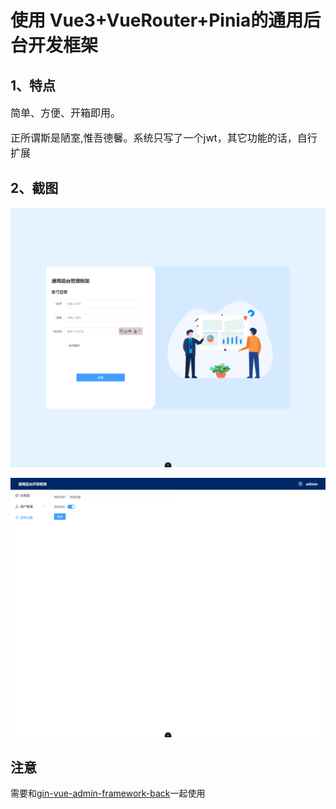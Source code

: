 # 使用 Vue3+VueRouter+Pinia的通用后台开发框架
## 1、特点
<p style="font-size: 16px">简单、方便、开箱即用。</p>
<p style="font-size: 16px">正所谓斯是陋室,惟吾德馨。系统只写了一个jwt，其它功能的话，自行扩展</p>

## 2、截图
<img src="./screemshot/img1.png" alt="登录页面" />

![系统设置](screemshot/img2.png)

## 注意
需要和[gin-vue-admin-framework-back](https://github.com/catcatpro/gin-vue-admin-framework-back)一起使用